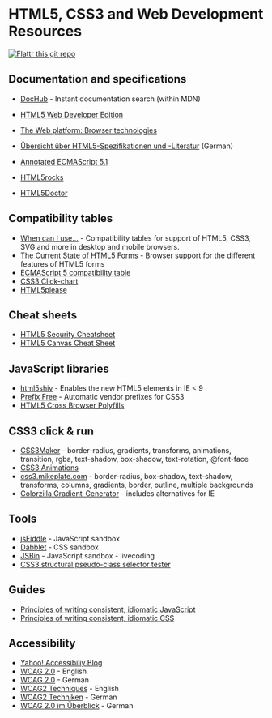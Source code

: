 HTML5, CSS3 and Web Development Resources
=========================================

[![Flattr this git repo](http://api.flattr.com/button/flattr-badge-large.png)](https://flattr.com/submit/auto?user_id=Sir_Pepe&url=https://github.com/SirPepe/HTML5Resources&title=HTML5Resources&language=de&tags=github&category=images)

Documentation and specifications
--------------------------------

- [DocHub](http://dochub.io/) - Instant documentation search (within MDN)
- [HTML5 Web Developer Edition](http://developers.whatwg.org/)
- [The Web platform: Browser technologies](http://platform.html5.org/)
- [Übersicht über HTML5-Spezifikationen und -Literatur](http://molily.de/weblog/html5-specs) (German)
- [Annotated ECMAScript 5.1](http://es5.github.com/)

- [HTML5rocks](http://www.html5rocks.com/en/)
- [HTML5Doctor](http://html5doctor.com/)


Compatibility tables
--------------------

- [When can I use...](http://caniuse.com/) - Compatibility tables for support of HTML5, CSS3, SVG and more in desktop and mobile browsers.
- [The Current State of HTML5 Forms](http://wufoo.com/html5/) - Browser support for the different features of HTML5 forms
- [ECMAScript 5 compatibility table](http://kangax.github.com/es5-compat-table/)
- [CSS3 Click-chart](http://css3clickchart.com/)
- [HTML5please](http://html5please.com/)


Cheat sheets
------------

- [HTML5 Security Cheatsheet](http://html5sec.org/)
- [HTML5 Canvas Cheat Sheet](http://blog.nihilogic.dk/2009/02/html5-canvas-cheat-sheet.html)


JavaScript libraries
--------------------

- [html5shiv](http://code.google.com/p/html5shiv/) - Enables the new HTML5 elements in IE < 9
- [Prefix Free](http://leaverou.github.com/prefixfree/) - Automatic vendor prefixes for CSS3
- [HTML5 Cross Browser Polyfills](https://github.com/Modernizr/Modernizr/wiki/HTML5-Cross-Browser-Polyfills)


CSS3 click & run
-----

- [CSS3Maker](http://www.css3maker.com/) - border-radius, gradients, transforms, animations, transition, rgba, text-shadow, box-shadow, text-rotation, @font-face
- [CSS3 Animations](http://westciv.com/tools/animations/)
- [css3.mikeplate.com](http://css3.mikeplate.com/) - border-radius, box-shadow, text-shadow, transforms, columns, gradients, border, outline, multiple backgrounds 
- [Colorzilla Gradient-Generator](http://www.colorzilla.com/gradient-editor/) - includes alternatives for IE

Tools
-----

- [jsFiddle](http://jsfiddle.net/) - JavaScript sandbox
- [Dabblet](http://dabblet.com/) - CSS sandbox
- [JSBin](http://jsbin.com/#javascript,html) - JavaScript sandbox - livecoding
- [CSS3 structural pseudo-class selector tester](http://lea.verou.me/demos/nth.html)

Guides
------

- [Principles of writing consistent, idiomatic JavaScript](https://github.com/rwldrn/idiomatic.js)
- [Principles of writing consistent, idiomatic CSS](https://github.com/necolas/idiomatic-css)


Accessibility
------

- [Yahoo! Accessibiliy Blog](http://yaccessibilityblog.com/)
- [WCAG 2.0](http://www.w3.org/TR/2008/REC-WCAG20-20081211/) - English
- [WCAG 2.0](http://www.w3.org/Translations/WCAG20-de/) - German 
- [WCAG2 Techniques](http://www.w3.org/TR/2012/NOTE-WCAG20-TECHS-20120103/) - English 
- [WCAG2 Techniken](http://www.einfach-fuer-alle.de/wcag2.0/uebersetzungen/WCAG20-TECHS/) - German 
- [WCAG 2.0 im Überblick](http://www.einfach-fuer-alle.de/artikel/wcag-einfuehrung/) - German
